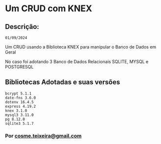 # Um CRUD com KNEX

## Descrição:
```01/09/2024 ```

Um CRUD usando a Biblioteca KNEX para manipular o Banco de Dados em Geral 

No caso foi adotando 3 Banco de Dados Relacionais SQLITE, MYSQL e POSTGRESQL 

## Bibliotecas Adotadas e suas versões

```
bcrypt 5.1.1
date-fns 3.6.0
dotenv 16.4.5
express 4.19.2
knex 3.1.0
mysql3 3.11.0
pg 8.12.0
sqlite3 5.1.7

```

### Por cosme.teixeira@gmail.com



